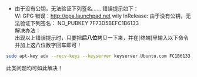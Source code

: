- 由于没有公钥，无法验证下列签名……
错误提示如下：  
W: GPG 错误：http://ppa.launchpad.net wily InRelease: 由于没有公钥，无法验证下列签名： NO_PUBKEY 7F73D5BEFC1B6133  
解决办法：  
出现以上错误提示时，只要把**后八位**拷贝一下来，并在[终端]里输入以下命令并加上这八位数字回车即可！  
```bash
sudo apt-key adv --recv-keys --keyserver keyserver.Ubuntu.com FC1B6133
```  
此类问题均可如此解决！
